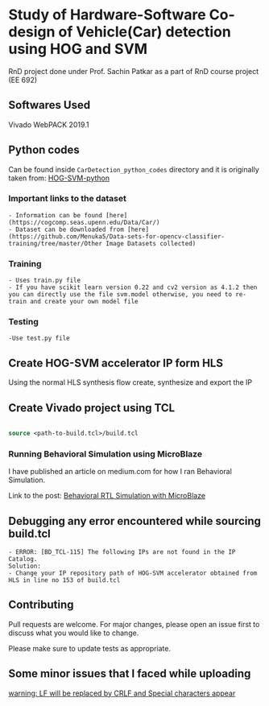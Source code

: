 # Study of Hardware-Software Co-design of Vehicle(Car) detection using HOG and SVM

RnD project done under Prof. Sachin Patkar as a part of RnD course project (EE 692)

## Softwares Used

Vivado WebPACK 2019.1 

## Python codes 

Can be found inside ```CarDetection_python_codes``` directory and it is originally taken from:
[HOG-SVM-python](https://github.com/jianlong-yuan/HOG-SVM-python)

### Important links to the dataset
	- Information can be found [here](https://cogcomp.seas.upenn.edu/Data/Car/)
	- Dataset can be downloaded from [here](https://github.com/Menuka5/Data-sets-for-opencv-classifier-training/tree/master/Other Image Datasets collected)

### Training

	- Uses train.py file
	- If you have scikit learn version 0.22 and cv2 version as 4.1.2 then you can directly use the file svm.model otherwise, you need to re-train and create your own model file
	
### Testing
	-Use test.py file
	



## Create HOG-SVM accelerator IP form HLS

Using the normal HLS synthesis flow create, synthesize and export the IP 

## Create Vivado project using TCL


```tcl

source <path-to-build.tcl>/build.tcl

```
### Running Behavioral Simulation using MicroBlaze

I have published an article on medium.com for how I ran Behavioral Simulation.

Link to the post: [Behavioral RTL Simulation with MicroBlaze](https://medium.com/@sapphire.sharma1996/behavioral-rtl-simulation-with-microblaze-131671e86f04)


## Debugging any error encountered while sourcing build.tcl
	- ERROR: [BD_TCL-115] The following IPs are not found in the IP Catalog.
	Solution:
	- Change your IP repository path of HOG-SVM accelerator obtained from HLS in line no 153 of build.tcl




## Contributing
Pull requests are welcome. For major changes, please open an issue first to discuss what you would like to change.

Please make sure to update tests as appropriate.

## Some minor issues that I faced while uploading
[warning: LF will be replaced by CRLF and Special characters appear](https://github.com/gobuffalo/buffalo/issues/1189)

<!--## License
[MIT](https://choosealicense.com/licenses/mit/) -->
